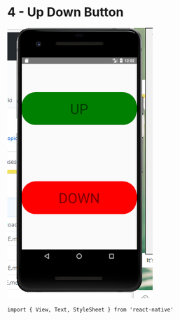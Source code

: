# 4 - Up Down Button

![screenshot1.png](screenshot1.png)

```
import { View, Text, StyleSheet } from 'react-native'
```
